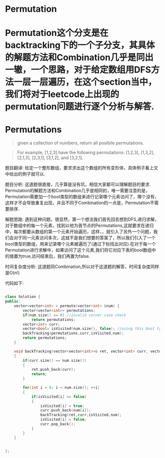 # Permutation

# Permutation这个分支是在backtracking下的一个子分支，其具体的解题方法和Combination几乎是同出一辙，一个思路，对于给定数组用DFS方法一层一层遍历，在这个section当中，我们将对于leetcode上出现的permutation问题进行逐个分析与解答.

# Permutations

> given a collection of numbers, return all posibile permutations.

> For example, [1,2,3] have the following permutations:
[1,2,3], [1,3,2], [2,1,3], [2,3,1], [3,1,2], and [3,2,1].

题目翻译:
给定一个整形数组，要求求出这个数组的所有变形体，具体例子看上文中给出的例子就可以.

题目分析:
这道题很直接，几乎算是没有坑，相信大家都可以理解题目的要求. Permutation的解题方法和Combination几乎是相同的，唯一需要注意的是，Permutation需要加一个bool类型的数组来进行记录哪个元素访问了，哪个没有，这样才不会导致重复出现，并且不同于Combination的一点是，Permutation不需要排序.

解题思路:
遇到这种问题，很显然，第一个想法我们首先回去想到DFS,递归求解，对于数组中的每一个元素，找到以他为首节点的Permutations,这就要求在递归中，每次都要从数组的第一个元素开始遍历，这样，，就引入了另外一个问题，我们会对于同一元素访问多次，这就不是我们想要的答案了，所以我们引入了一个bool类型的数组，用来记录哪个元素被遍历了(通过下标找出对应).在对于每一个Permutation进行求解中，如果访问了这个元素,我们将它对应下表的bool数组中的值置为true,访问结束后，我们再置为false.

时间复杂度分析:
这道题同Combination,所以对于这道题的解答，时间复杂度同样是O(n!)

代码如下:
```c++

class Solution {
public:
    vector<vector<int> > permute(vector<int> &num) {
        vector<vector<int>> permutations;
        if(num.size() == 0) //invalid corner case check
            return permutations;
        vector<int> curr;
        vector<bool> isVisited(num.size(), false); //using this bool type array to check whether or not the elments has been visited
        backTracking(permutations,curr,isVisited,num);
        return permutations;
    }

    void backTracking(vector<vector<int>>& ret, vector<int> curr, vector<bool> isVisited, vector<int> num)
    {
        if(curr.size() == num.size())
        {
            ret.push_back(curr);
            return;
        }

        for(int i = 0; i < num.size(); ++i)
        {
            if(isVisited[i] == false)
            {
                isVisited[i] = true;
                curr.push_back(num[i]);
                backTracking(ret,curr,isVisited,num);
                isVisited[i] = false;
                curr.pop_back();
            }
        }
    }


};
```




